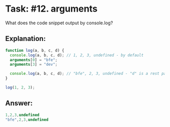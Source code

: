 # Task: #12. arguments

What does the code snippet output by console.log?

## Explanation:

```javascript
function log(a, b, c, d) {
  console.log(a, b, c, d); // 1, 2, 3, undefined - by default
  arguments[0] = "bfe";
  arguments[3] = "dev";

  console.log(a, b, c, d); // "bfe", 2, 3, undefined - "d" is a rest parameter -> reverse default arguments behavior
}

log(1, 2, 3);
```

## Answer:

```javascript
1,2,3,undefined
"bfe",2,3,undefined
```
